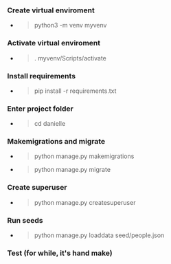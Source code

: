 ### Create virtual enviroment

- > python3 -m venv myvenv

### Activate virtual enviroment

- > . myvenv/Scripts/activate

### Install requirements

- > pip install -r requirements.txt

### Enter project folder

- > cd danielle

### Makemigrations and migrate

- > python manage.py makemigrations
- > python manage.py migrate

### Create superuser

- > python manage.py createsuperuser

### Run seeds

- > python manage.py loaddata seed/people.json

### Test (for while, it's hand make)